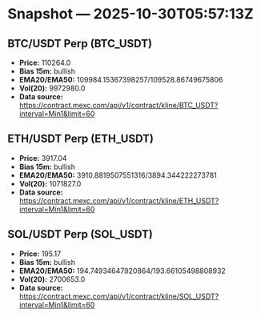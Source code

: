 # Snapshot — 2025-10-30T05:57:13Z

## BTC/USDT Perp (BTC_USDT)
- **Price:** 110264.0
- **Bias 15m:** bullish
- **EMA20/EMA50:** 109984.15367398257/109528.86749675806
- **Vol(20):** 9972980.0
- **Data source:** https://contract.mexc.com/api/v1/contract/kline/BTC_USDT?interval=Min1&limit=60

## ETH/USDT Perp (ETH_USDT)
- **Price:** 3917.04
- **Bias 15m:** bullish
- **EMA20/EMA50:** 3910.8819507551316/3894.344222273781
- **Vol(20):** 1071827.0
- **Data source:** https://contract.mexc.com/api/v1/contract/kline/ETH_USDT?interval=Min1&limit=60

## SOL/USDT Perp (SOL_USDT)
- **Price:** 195.17
- **Bias 15m:** bullish
- **EMA20/EMA50:** 194.74934647920864/193.66105498808932
- **Vol(20):** 2700653.0
- **Data source:** https://contract.mexc.com/api/v1/contract/kline/SOL_USDT?interval=Min1&limit=60
